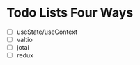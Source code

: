 Todo Lists Four Ways
====================

- [ ] useState/useContext
- [ ] valtio
- [ ] jotai
- [ ] redux
